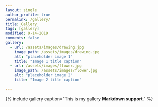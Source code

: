 ```yaml
---
layout: single
author_profile: true
permalink: /gallery/
title: Gallery
tags: [gallery]
modified: 9-14-2019
comments: false
gallery:
  - url: /assets/images/drawing.jpg
    image_path: /assets/images/drawing.jpg
    alt: "placeholder image 1"
    title: "Image 1 title caption"
  - url: /assets/images/flower.jpg
    image_path: /assets/images/flower.jpg
    alt: "placeholder image 2"
    title: "Image 2 title caption"
      
---
```


{% include gallery caption="This is my gallery **Markdown support**." %}

